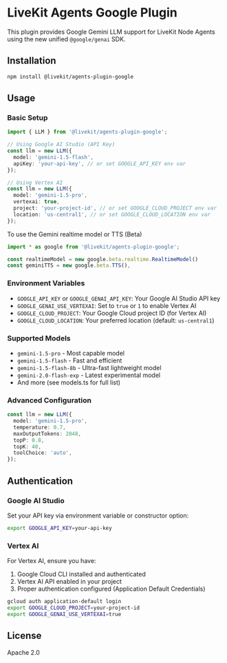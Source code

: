 <!--
SPDX-FileCopyrightText: 2025 LiveKit, Inc.

SPDX-License-Identifier: Apache-2.0
-->

# LiveKit Agents Google Plugin

This plugin provides Google Gemini LLM support for LiveKit Node Agents using the new unified `@google/genai` SDK.

## Installation

```bash
npm install @livekit/agents-plugin-google
```

## Usage

### Basic Setup

```typescript
import { LLM } from '@livekit/agents-plugin-google';

// Using Google AI Studio (API Key)
const llm = new LLM({
  model: 'gemini-1.5-flash',
  apiKey: 'your-api-key', // or set GOOGLE_API_KEY env var
});

// Using Vertex AI
const llm = new LLM({
  model: 'gemini-1.5-pro',
  vertexai: true,
  project: 'your-project-id', // or set GOOGLE_CLOUD_PROJECT env var
  location: 'us-central1', // or set GOOGLE_CLOUD_LOCATION env var
});
```

To use the Gemini realtime model or TTS (Beta)

```typescript
import * as google from '@livekit/agents-plugin-google';

const realtimeModel = new google.beta.realtime.RealtimeModel()
const geminiTTS = new google.beta.TTS(),
```

### Environment Variables

- `GOOGLE_API_KEY` or `GOOGLE_GENAI_API_KEY`: Your Google AI Studio API key
- `GOOGLE_GENAI_USE_VERTEXAI`: Set to `true` or `1` to enable Vertex AI
- `GOOGLE_CLOUD_PROJECT`: Your Google Cloud project ID (for Vertex AI)
- `GOOGLE_CLOUD_LOCATION`: Your preferred location (default: `us-central1`)

### Supported Models

- `gemini-1.5-pro` - Most capable model
- `gemini-1.5-flash` - Fast and efficient
- `gemini-1.5-flash-8b` - Ultra-fast lightweight model
- `gemini-2.0-flash-exp` - Latest experimental model
- And more (see models.ts for full list)

### Advanced Configuration

```typescript
const llm = new LLM({
  model: 'gemini-1.5-pro',
  temperature: 0.7,
  maxOutputTokens: 2048,
  topP: 0.8,
  topK: 40,
  toolChoice: 'auto',
});
```

## Authentication

### Google AI Studio

Set your API key via environment variable or constructor option:

```bash
export GOOGLE_API_KEY=your-api-key
```

### Vertex AI

For Vertex AI, ensure you have:

1. Google Cloud CLI installed and authenticated
2. Vertex AI API enabled in your project
3. Proper authentication configured (Application Default Credentials)

```bash
gcloud auth application-default login
export GOOGLE_CLOUD_PROJECT=your-project-id
export GOOGLE_GENAI_USE_VERTEXAI=true
```

## License

Apache 2.0
